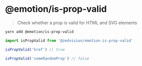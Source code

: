 # @emotion/is-prop-valid

> Check whether a prop is valid for HTML and SVG elements

```bash
yarn add @emotion/is-prop-valid
```

```jsx
import isPropValid from '@zedvision/emotion-is-prop-valid'

isPropValid('href') // true

isPropValid('someRandomProp') // false
```
